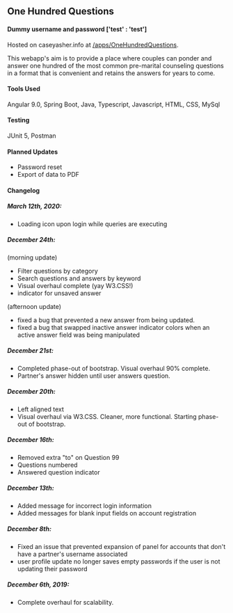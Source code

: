 ## One Hundred Questions

#### Dummy username and password ['test' : 'test']

Hosted on caseyasher.info at [/apps/OneHundredQuestions](https://caseyasher.info/apps/OneHundredQuestions/).

This webapp's aim is to provide a place where couples can ponder and answer one hundred of the most common pre-marital counseling questions in a format that is convenient and retains the answers for years to come.

#### Tools Used
Angular 9.0, Spring Boot, Java, Typescript, Javascript, HTML, CSS, MySql

#### Testing
JUnit 5, Postman

#### Planned Updates
* Password reset
* Export of data to PDF


#### Changelog

##### March 12th, 2020:
  - Loading icon upon login while queries are executing

##### December 24th:

  (morning update)
  - Filter questions by category
  - Search questions and answers by keyword
  - Visual overhaul complete (yay W3.CSS!)
  - indicator for unsaved answer

(afternoon update)
  - fixed a bug that prevented a new answer from being updated.
  - fixed a bug that swapped inactive answer indicator colors when an active answer field was being manipulated

##### December 21st:
  - Completed phase-out of bootstrap. Visual overhaul 90% complete.
  - Partner's answer hidden until user answers question.

##### December 20th:
  - Left aligned text
  - Visual overhaul via W3.CSS. Cleaner, more functional. Starting phase-out of bootstrap.

##### December 16th:
  - Removed extra "to" on Question 99
  - Questions numbered
  - Answered question indicator

##### December 13th:
  - Added message for incorrect login information
  - Added messages for blank input fields on account registration

##### December 8th:  
  - Fixed an issue that prevented expansion of panel for accounts that don't have a partner's username associated
  - user profile update no longer saves empty passwords if the user is not updating their password

##### December 6th, 2019:
  - Complete overhaul for scalability.
